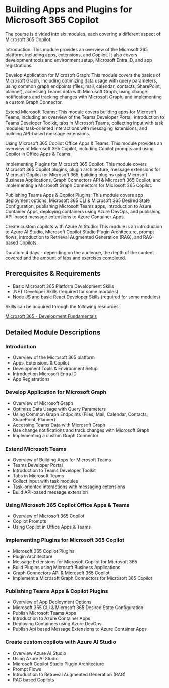 # Building Apps and Plugins for Microsoft 365 Copilot

The course is divided into six modules, each covering a different aspect of Microsoft 365 Copilot. 

Introduction: This module provides an overview of the Microsoft 365 platform, including apps, extensions, and Copilot. It also covers development tools and environment setup, Microsoft Entra ID, and app registrations.

Develop Application for Microsoft Graph: This module covers the basics of Microsoft Graph, including optimizing data usage with query parameters, using common graph endpoints (files, mail, calendar, contacts, SharePoint, planner), accessing Teams data with Microsoft Graph, using change notifications and tracking changes with Microsoft Graph, and implementing a custom Graph Connector.

Extend Microsoft Teams: This module covers building apps for Microsoft Teams, including an overview of the Teams Developer Portal, introduction to Teams Developer Toolkit, tabs in Microsoft Teams, collecting input with task modules, task-oriented interactions with messaging extensions, and building API-based message extensions.

Using Microsoft 365 Copilot Office Apps & Teams: This module provides an overview of Microsoft 365 Copilot, including Copilot prompts and using Copilot in Office Apps & Teams.

Implementing Plugins for Microsoft 365 Copilot: This module covers Microsoft 365 Copilot plugins, plugin architecture, message extensions for Microsoft Copilot for Microsoft 365, building plugins using Microsoft Business Applications, Graph Connectors API & Microsoft 365 Copilot, and implementing a Microsoft Graph Connectors for Microsoft 365 Copilot.

Publishing Teams Apps & Copilot Plugins: This module covers app deployment options, Microsoft 365 CLI & Microsoft 365 Desired State Configuration, publishing Microsoft Teams apps, introduction to Azure Container Apps, deploying containers using Azure DevOps, and publishing API-based message extensions to Azure Container Apps.

Create custom copilots with Azure AI Studio: This module is an introduction to Azure AI Studio, Microsoft Copilot Studio Plugin Architecture, prompt flows, introduction to Retrieval Augmented Generation (RAG), and RAG-based Copilots. 

Duration: 4 days - depending on the audience, the depth of the content covered and the amount of labs and exercises completed.

## Prerequisites & Requirements

- Basic Microsoft 365 Platform Development Skills
- .NET Developer Skills (required for some modules)
- Node JS and basic React Developer Skills (required for some modules)

Skills can be acquired through the following resources:

[Microsoft 365 - Development Fundamentals](http://<URL_TO_CLASS>)

## Detailed Module Descriptions

### Introduction

- Overview of the Microsoft 365 platform
- Apps, Extensions & Copilot
- Development Tools & Environment Setup
- Introduction Microsoft Entra ID
- App Registrations

### Develop Application for Microsoft Graph

- Overview of Microsoft Graph
- Optimize Data Usage with Query Parameters
- Using Common Graph Endpoints (Files, Mail, Calendar, Contacts, SharePoint, Planner)
- Accessing Teams Data with Microsoft Graph
- Use change notifications and track changes with Microsoft Graph
- Implementing a custom Graph Connector

### Extend Microsoft Teams

- Overview of Building Apps for Microsoft Teams
- Teams Developer Portal
- Introduction to Teams Developer Toolkit
- Tabs in Microsoft Teams
- Collect input with task modules
- Task-oriented interactions with messaging extensions
- Build API-based message extension

### Using Microsoft 365 Copilot Office Apps & Teams

- Overview of Microsoft 365 Copilot 
- Copilot Prompts
- Using Copilot in Office Apps & Teams

### Implementing Plugins for Microsoft 365 Copilot

- Microsoft 365 Copilot Plugins
- Plugin Architecture
- Message Extensions for Microsoft Copilot for Microsoft 365
- Build Plugins using Microsoft Business Applications
- Graph Connectors API & Microsoft 365 Copilot
- Implement a Microsoft Graph Connectors for Microsoft 365 Copilot

### Publishing Teams Apps & Copilot Plugins

- Overview of App Deployment Options
- Microsoft 365 CLI & Microsoft 365 Desired State Configuration
- Publish Microsoft Teams Apps
- Introduction to Azure Container Apps
- Deploying Containers using Azure DevOps
- Publish Api based Message Extensions to Azure Container Apps

### Create custom copilots with Azure AI Studio

- Overview Azure AI Studio
- Using Azure AI Studio
- Microsoft Copilot Studio Plugin Architecture
- Prompt Flows
- Introduction to Retrieval Augmented Generation (RAG)
- RAG based Copilots
